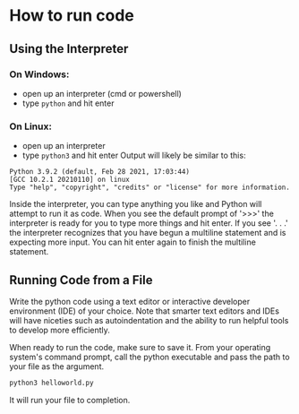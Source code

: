 # How to run code
## Using the Interpreter
### On Windows:
- open up an interpreter (cmd or powershell)
- type `python` and hit enter

### On Linux:
- open up an interpreter
- type `python3` and hit enter
Output will likely be similar to this:

```
Python 3.9.2 (default, Feb 28 2021, 17:03:44)
[GCC 10.2.1 20210110] on linux
Type "help", "copyright", "credits" or "license" for more information.
```

Inside the interpreter, you can type anything you like and Python will attempt to run it as code.
When you see the default prompt of '>>>' the interpreter is ready for you to type more things and hit enter.
If you see '. . .' the interpreter recognizes that you have begun a multiline statement and is expecting more input.
You can hit enter again to finish the multiline statement.

## Running Code from a File
Write the python code using a text editor or interactive developer environment (IDE) of your choice.
Note that smarter text editors and IDEs will have niceties such as autoindentation and the ability to run helpful tools to develop more efficiently.

When ready to run the code, make sure to save it.
From your operating system's command prompt, call the python executable and pass the path to your file as the argument.
```sh
python3 helloworld.py
```
It will run your file to completion.
